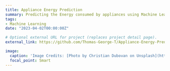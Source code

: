 ```yaml
---
title: Appliance Energy Prediction
summary: Predicting the Energy consumed by appliances using Machine Learning algorithms built from scratch
tags:
- Machine Learning
date: "2023-04-02T00:00:00Z"

# Optional external URL for project (replaces project detail page).
external_link: https://github.com/Thomas-George-T/Appliance-Energy-Prediction

image:
  caption: 'Image Credits: [Photo by Christian Dubovan on Unsplash](https://unsplash.com/photos/gxsRL8B_ZqE?utm_source=unsplash&utm_medium=referral&utm_content=creditShareLink")'
  focal_point: Smart
---
```

  